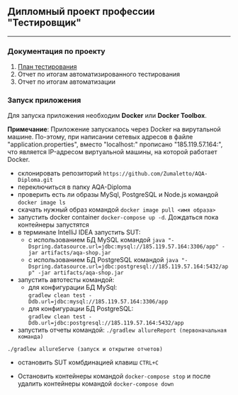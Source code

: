 ## Дипломный проект профессии "Тестировщик"
___

### Документация по проекту
1. [План тестирования](https://github.com/Zumaletto/AQA-Diploma/blob/master/Plan.md) 
2. Отчет по итогам автоматизированного тестирования
3. Отчет по итогам автоматизации

### Запуск приложения

Для запуска приложения необходим **Docker** или **Docker Toolbox**.

**Примечание**: Приложение запускалось через Docker на вирутальной машине. По-этому, при написании сетевых адресов в файле "application.properties", вместо "localhost:" прописано "185.119.57.164:", что является IP-адресом виртуальной машины, на которой работает Docker.

* склонировать репозиторий ```https://github.com/Zumaletto/AQA-Diploma.git```
* переключиться в папку AQA-Diploma
* проверить есть ли образы MySql, PostgreSQL и Node.js командой ```docker image ls```
* скачать нужный образ командой ```docker image pull <имя образа>```
* запустить docker container ```docker-compose up -d```. Дождаться пока контейнеры запустятся
* в терминале IntelliJ IDEA запустить SUT:
    - с использованием БД MySQL командой ```java "-Dspring.datasource.url=jdbc:mysql://185.119.57.164:3306/app" -jar artifacts/aqa-shop.jar```
    - с использованием БД PostgreSQL командой ```java "-Dspring.datasource.url=jdbc:postgresql://185.119.57.164:5432/app" -jar artifacts/aqa-shop.jar```
* запустить автотесты командой:
  - для конфигурации БД MySql:  
    ```gradlew clean test -Ddb.url=jdbc:mysql://185.119.57.164:3306/app ```
  - для конфигурации БД PostgreSQL:  
    ```gradlew clean test -Ddb.url=jdbc:postgresql://185.119.57.164:5432/app ```
* запустить отчеты командой:
```./gradlew allureReport (первоначальная команда)```

```./gradlew allureServe (запуск и открытие отчетов)```
* остановить SUT комбдинацией клавиш ```CTRL+C```

* Остановить контейнеры командой ```docker-compose stop``` и после удалить контейнеры командой
```docker-compose down```